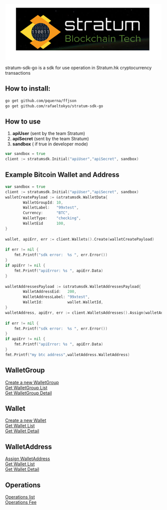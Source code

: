 

![Stratum.hk](stratum_go.png "Stratum.hk")

stratum-sdk-go is a sdk for use operation in Stratum.hk cryptocurrency transactions


## How to install:
``` bash
go get github.com/pquerna/ffjson
go get github.com/rafaeltokyo/stratum-sdk-go
```

## How to use

1. **apiUser** (sent by the team Stratum)
2. **apiSecret** (sent by the team Stratum)
3. **sandbox** ( if true in developer mode)

```go
var sandbox = true
client := stratumsdk.Initial("apiUser","apiSecret", sandbox)
```

## Example Bitcoin Wallet and Address

```go
var sandbox = true
client := stratumsdk.Initial("apiUser","apiSecret", sandbox)
walletCreatePayload := &stratumsdk.WalletData{
		WalletGroupId: 10,
		WalletLabel:   "99xtest",
		Currency:      "BTC",
		WalletType:    "checking",
        WalletEid      100,
}

wallet, apiErr, err := client.Wallets().Create(walletCreatePayload)

if err != nil {
	fmt.Printf("sdk error:  %s ", err.Error())
}
if apiErr != nil {
	fmt.Printf("apiError: %s ", apiErr.Data)
}

walletAddressesPayload := &stratumsdk.WalletAddressesPayload{
		WalletAddressEid:   200,
		WalletAddressLabel: "99xtest",
		WalletId:           wallet.WalletId,
}
walletAddress, apiErr, err := client.WalletsAddresses().Assign(walletAddressesPayload)

if err != nil {
	fmt.Printf("sdk error:  %s ", err.Error())
}
if apiErr != nil {
	fmt.Printf("apiError: %s ", apiErr.Data)
}
fmt.Printf("my btc address",walletAddress.WalletAddress)


```



## WalletGroup

[Create a new WalletGroup](https://github.com/rafaeltokyo/stratum-sdk-go/blob/master/docs/walletGroup/WalletGroup%20Create.md) <br />
[Get WalletGroup List](https://github.com/rafaeltokyo/stratum-sdk-go/blob/master/docs/walletGroup/WalletGroup%20List.md)<br />
[Get WalletGroup Detail](https://github.com/rafaeltokyo/stratum-sdk-go/blob/master/docs/walletGroup/WalletGroup%20Get.md)<br />

## Wallet

[Create a new Wallet](https://github.com/rafaeltokyo/stratum-sdk-go/blob/master/docs/wallet/Wallet%20Create.md) <br />
[Get Wallet List](https://github.com/rafaeltokyo/stratum-sdk-go/blob/master/docs/wallet/Wallet%20Get.md)<br />
[Get Wallet Detail](https://github.com/rafaeltokyo/stratum-sdk-go/blob/master/docs/wallet/Wallet%20List.md)<br />

## WalletAddress

[Assign WalletAddress](https://github.com/rafaeltokyo/stratum-sdk-go/blob/master/docs/walletAddress/WalletAddress%20Assign.md) <br />
[Get Wallet List](https://github.com/rafaeltokyo/stratum-sdk-go/blob/master/docs/walletAddress/WalletAddress%20List.md)<br />
[Get Wallet Detail](https://github.com/rafaeltokyo/stratum-sdk-go/blob/master/docs/walletAddress/WalletAddress%20List.md)<br />

## Operations

[Operations list](https://github.com/rafaeltokyo/stratum-sdk-go/blob/master/docs/operations/Operation%20List.md) <br />
[Operations Fee](https://github.com/rafaeltokyo/stratum-sdk-go/blob/master/docs/operations/Operation%20fee.md)<br />
